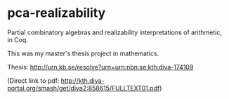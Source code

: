 # pca-realizability
Partial combinatory algebras and realizability interpretations of arithmetic, in Coq.

This was my master's thesis project in mathematics.

Thesis:
http://urn.kb.se/resolve?urn=urn:nbn:se:kth:diva-174109

(Direct link to pdf:
http://kth.diva-portal.org/smash/get/diva2:858615/FULLTEXT01.pdf)
